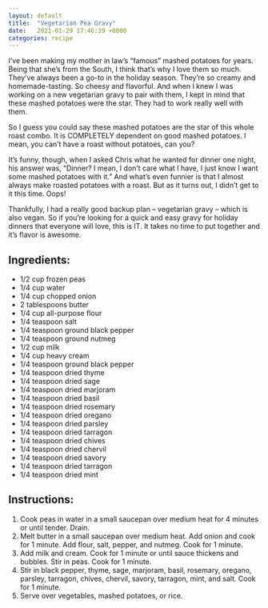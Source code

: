 ```yaml
---
layout: default
title:  "Vegetarian Pea Gravy"
date:   2021-01-29 17:46:39 +0000
categories: recipe
---
```

I’ve been making my mother in law’s “famous” mashed potatoes for years. Being that she’s from the South, I think that’s why I love them so much. They’ve always been a go-to in the holiday season. They’re so creamy and homemade-tasting. So cheesy and flavorful. And when I knew I was working on a new vegetarian gravy to pair with them, I kept in mind that these mashed potatoes were the star. They had to work really well with them.

So I guess you could say these mashed potatoes are the star of this whole roast combo. It is COMPLETELY dependent on good mashed potatoes. I mean, you can’t have a roast without potatoes, can you?

It’s funny, though, when I asked Chris what he wanted for dinner one night, his answer was, “Dinner? I mean, I don’t care what I have, I just know I want some mashed potatoes with it.” And what’s even funnier is that I almost always make roasted potatoes with a roast. But as it turns out, I didn’t get to it this time. Oops!

Thankfully, I had a really good backup plan – vegetarian gravy – which is also vegan. So if you’re looking for a quick and easy gravy for holiday dinners that everyone will love, this is IT. It takes no time to put together and it’s flavor is awesome.


## Ingredients:

- 1/2 cup frozen peas
- 1/4 cup water
- 1/4 cup chopped onion
- 2 tablespoons butter
- 1/4 cup all-purpose flour
- 1/4 teaspoon salt
- 1/4 teaspoon ground black pepper
- 1/4 teaspoon ground nutmeg
- 1/2 cup milk
- 1/4 cup heavy cream
- 1/4 teaspoon ground black pepper
- 1/4 teaspoon dried thyme
- 1/4 teaspoon dried sage
- 1/4 teaspoon dried marjoram
- 1/4 teaspoon dried basil
- 1/4 teaspoon dried rosemary
- 1/4 teaspoon dried oregano
- 1/4 teaspoon dried parsley
- 1/4 teaspoon dried tarragon
- 1/4 teaspoon dried chives
- 1/4 teaspoon dried chervil
- 1/4 teaspoon dried savory
- 1/4 teaspoon dried tarragon
- 1/4 teaspoon dried mint

## Instructions:

1. Cook peas in water in a small saucepan over medium heat for 4 minutes or until tender. Drain.
2. Melt butter in a small saucepan over medium heat. Add onion and cook for 1 minute. Add flour, salt, pepper, and nutmeg. Cook for 1 minute.
3. Add milk and cream. Cook for 1 minute or until sauce thickens and bubbles. Stir in peas. Cook for 1 minute.
4. Stir in black pepper, thyme, sage, marjoram, basil, rosemary, oregano, parsley, tarragon, chives, chervil, savory, tarragon, mint, and salt. Cook for 1 minute.
5. Serve over vegetables, mashed potatoes, or rice.

